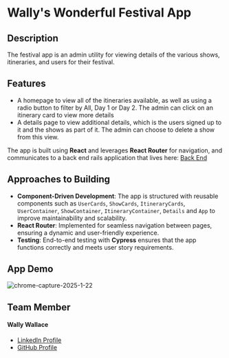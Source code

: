 # Wally's Wonderful Festival App

## Description
The festival app is an admin utility for viewing details of the various shows, itineraries, and users for their festival.

## Features
- A homepage to view all of the itineraries available, as well as using a radio button to filter by All, Day 1 or Day 2. The admin can click on an itinerary card to view more details
- A details page to view additional details, which is the users signed up to it and the shows as part of it. The admin can choose to delete a show from this view.

The app is built using **React** and leverages **React Router** for navigation, and communicates to a back end rails application that lives here: [Back End](https://github.com/wally-yawn/rails-api-starter-final)

## Approaches to Building
- **Component-Driven Development**: The app is structured with reusable components such as `UserCards`, `ShowCards`, `ItineraryCards`, `UserContainer`, `ShowContainer`, `ItineraryContainer`, `Details` and `App` to improve maintainability and scalability.
- **React Router**: Implemented for seamless navigation between pages, ensuring a dynamic and user-friendly experience.
- **Testing**: End-to-end testing with **Cypress** ensures that the app functions correctly and meets user story requirements.

## App Demo
![chrome-capture-2025-1-22](https://github.com/user-attachments/assets/7694366f-ad52-46fa-b161-7ec37b436097)

## Team Member
#### Wally Wallace
- [LinkedIn Profile](https://www.linkedin.com/in/wally--wallace)
- [GitHub Profile](https://github.com/wally-yawn)

